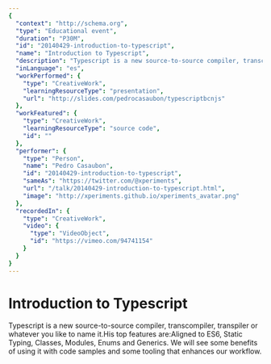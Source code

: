 ```yaml
---
{
  "context": "http://schema.org",
  "type": "Educational event",
  "duration": "P30M",
  "id": "20140429-introduction-to-typescript",
  "name": "Introduction to Typescript",
  "description": "Typescript is a new source-to-source compiler, transcompiler, transpiler or whatever you like to name it.His top features are:Aligned to ES6, Static Typing, Classes, Modules, Enums and Generics. We will see some benefits of using it with code samples and some tooling that enhances our workflow.",
  "inLanguage": "es",
  "workPerformed": {
    "type": "CreativeWork",
    "learningResourceType": "presentation",
    "url": "http://slides.com/pedrocasaubon/typescriptbcnjs"
  },
  "workFeatured": {
    "type": "CreativeWork",
    "learningResourceType": "source code",
    "id": ""
  },
  "performer": {
    "type": "Person",
    "name": "Pedro Casaubon",
    "id": "20140429-introduction-to-typescript",
    "sameAs": "https://twitter.com/@xperiments",
    "url": "/talk/20140429-introduction-to-typescript.html",
    "image": "http://xperiments.github.io/xperiments_avatar.png"
  },
  "recordedIn": {
    "type": "CreativeWork",
    "video": {
      "type": "VideoObject",
      "id": "https://vimeo.com/94741154"
    }
  }
}
---
```

# Introduction to Typescript

Typescript is a new source-to-source compiler, transcompiler, transpiler or whatever you like to name it.His top features are:Aligned to ES6, Static Typing, Classes, Modules, Enums and Generics. We will see some benefits of using it with code samples and some tooling that enhances our workflow.